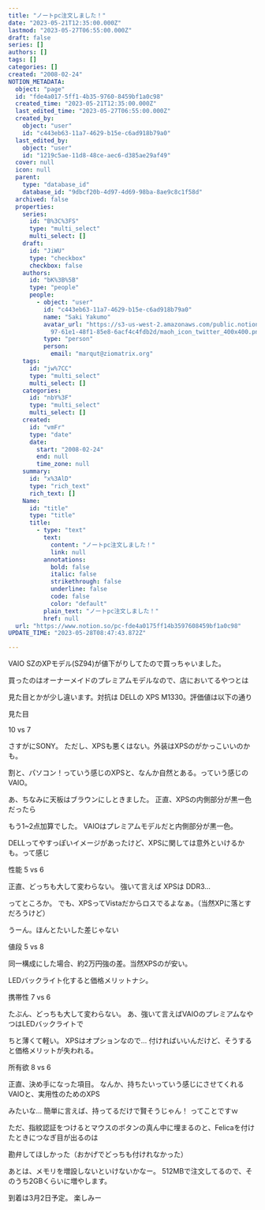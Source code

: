 ```yaml
---
title: "ノートpc注文しました！"
date: "2023-05-21T12:35:00.000Z"
lastmod: "2023-05-27T06:55:00.000Z"
draft: false
series: []
authors: []
tags: []
categories: []
created: "2008-02-24"
NOTION_METADATA:
  object: "page"
  id: "fde4a017-5ff1-4b35-9760-8459bf1a0c98"
  created_time: "2023-05-21T12:35:00.000Z"
  last_edited_time: "2023-05-27T06:55:00.000Z"
  created_by:
    object: "user"
    id: "c443eb63-11a7-4629-b15e-c6ad918b79a0"
  last_edited_by:
    object: "user"
    id: "1219c5ae-11d8-48ce-aec6-d385ae29af49"
  cover: null
  icon: null
  parent:
    type: "database_id"
    database_id: "9dbcf20b-4d97-4d69-98ba-8ae9c8c1f58d"
  archived: false
  properties:
    series:
      id: "B%3C%3FS"
      type: "multi_select"
      multi_select: []
    draft:
      id: "JiWU"
      type: "checkbox"
      checkbox: false
    authors:
      id: "bK%3B%5B"
      type: "people"
      people:
        - object: "user"
          id: "c443eb63-11a7-4629-b15e-c6ad918b79a0"
          name: "Saki Yakumo"
          avatar_url: "https://s3-us-west-2.amazonaws.com/public.notion-static.com/3ad1c4\
            97-61e1-48f1-85e8-6acf4c4fdb2d/maoh_icon_twitter_400x400.png"
          type: "person"
          person:
            email: "marqut@ziomatrix.org"
    tags:
      id: "jw%7CC"
      type: "multi_select"
      multi_select: []
    categories:
      id: "nbY%3F"
      type: "multi_select"
      multi_select: []
    created:
      id: "vmFr"
      type: "date"
      date:
        start: "2008-02-24"
        end: null
        time_zone: null
    summary:
      id: "x%3AlD"
      type: "rich_text"
      rich_text: []
    Name:
      id: "title"
      type: "title"
      title:
        - type: "text"
          text:
            content: "ノートpc注文しました！"
            link: null
          annotations:
            bold: false
            italic: false
            strikethrough: false
            underline: false
            code: false
            color: "default"
          plain_text: "ノートpc注文しました！"
          href: null
  url: "https://www.notion.so/pc-fde4a0175ff14b3597608459bf1a0c98"
UPDATE_TIME: "2023-05-28T08:47:43.872Z"

---
```

<link rel="stylesheet" href="https://cdn.jsdelivr.net/npm/katex@0.16.2/dist/katex.min.css" integrity="sha384-bYdxxUwYipFNohQlHt0bjN/LCpueqWz13HufFEV1SUatKs1cm4L6fFgCi1jT643X" crossorigin="anonymous">


VAIO SZのXPモデル(SZ94)が値下がりしてたので買っちゃいました。


買ったのはオーナーメイドのプレミアムモデルなので、店においてるやつとは


見た目とかが少し違います。対抗は DELLの XPS M1330。評価値は以下の通り


見た目


10 vs 7


さすがにSONY。 ただし、XPSも悪くはない。外装はXPSのがかっこいいのかも。


割と、パソコン！っていう感じのXPSと、なんか自然とある。っていう感じのVAIO。


あ、ちなみに天板はブラウンにしときました。 正直、XPSの内側部分が黒一色だったら


もう1~2点加算でした。 VAIOはプレミアムモデルだと内側部分が黒一色。


DELLってやすっぽいイメージがあったけど、XPSに関しては意外といけるかも。って感じ


性能 5 vs 6


正直、どっちも大して変わらない。 強いて言えば XPSは DDR3…


ってところか。 でも、XPSってVistaだからロスでるよなぁ。（当然XPに落とすだろうけど）


うーん。ほんとたいした差じゃない


値段 5 vs 8


同一構成にした場合、約2万円強の差。当然XPSのが安い。


LEDバックライト化すると価格メリットナシ。


携帯性 7 vs 6


たぶん、どっちも大して変わらない。 あ、強いて言えばVAIOのプレミアムなやつはLEDバックライトで


ちと薄くて軽い。 XPSはオプションなので… 付ければいいんだけど、そうすると価格メリットが失われる。


所有欲 8 vs 6


正直、決め手になった項目。 なんか、持ちたいっていう感じにさせてくれるVAIOと、実用性のためのXPS


みたいな… 簡単に言えば、持ってるだけで賢そうじゃん！ ってことですｗ


ただ、指紋認証をつけるとマウスのボタンの真ん中に埋まるのと、Felicaを付けたときにつなぎ目が出るのは


勘弁してほしかった（おかげでどっちも付けれなかった）


あとは、メモリを増設しないといけないかなー。 512MBで注文してるので、そのうち2GBくらいに増やします。


到着は3月2日予定。 楽しみー

